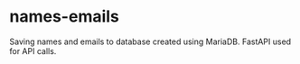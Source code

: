 # names-emails
Saving names and emails to database created using MariaDB. FastAPI used for API calls.
